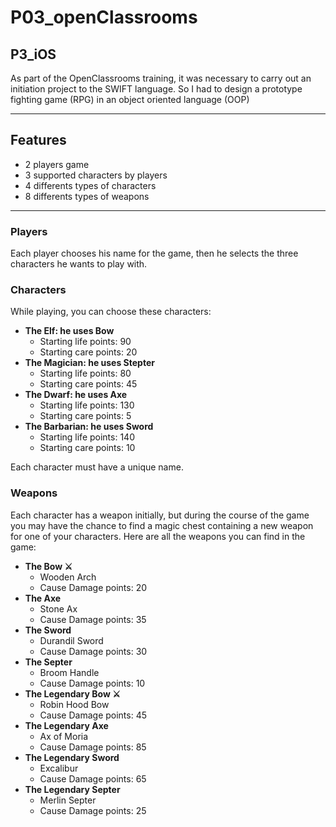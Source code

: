 # P03_openClassrooms

## P3_iOS

As part of the OpenClassrooms training, it was necessary to carry out an initiation project to the SWIFT language. So I had to design a prototype fighting game (RPG) in an object oriented language (OOP)

***

## Features

- 2 players game
- 3 supported characters by players
- 4 differents types of characters
- 8 differents types of weapons

***

### Players

Each player chooses his name for the game, then he selects the three characters he wants to play with.

### Characters

While playing, you can choose these characters:
- **The Elf: he uses Bow**
    - Starting life points: 90
    - Starting care points: 20
- **The Magician: he uses Stepter**
   - Starting life points: 80
   - Starting care points: 45
- **The Dwarf: he uses Axe**
    - Starting life points: 130
     - Starting care points: 5
- **The Barbarian: he uses Sword**
    - Starting life points: 140
    - Starting care points: 10
    
Each character must have a unique name.

### Weapons

Each character has a weapon initially, but during the course of the game you may have the chance to find a magic chest containing a new weapon for one of your characters. Here are all the weapons you can find in the game:

- **The Bow ⚔️**
    - Wooden Arch
    - Cause Damage points: 20
- **The Axe**
    - Stone Ax
    - Cause Damage points: 35
- **The Sword**
    - Durandil Sword
    - Cause Damage points: 30
- **The Septer**
    - Broom Handle
    - Cause Damage points: 10
- **The Legendary Bow ⚔️**
    - Robin Hood Bow
    - Cause Damage points: 45
- **The Legendary Axe**
    - Ax of Moria
    - Cause Damage points: 85
- **The Legendary Sword**
    - Excalibur
    - Cause Damage points: 65
- **The Legendary Septer**
    - Merlin Septer
    - Cause Damage points: 25
